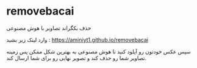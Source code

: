 # removebacai
حذف بکگراند تصاویر با هوش مصنوعی

وارد لینک زیر بشید :
https://aminiyt1.github.io/removebacai

سپس عکس خودتون رو آپلود کنید تا هوش مصنوعی به بهترین شکل ممکن پس زمینه تصاویر شما رو حذف کند و تصویر نهایی رو برای شما ارسال کند.
